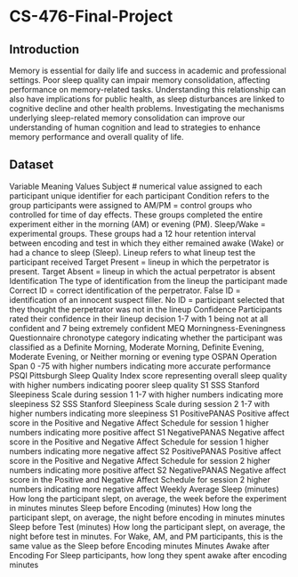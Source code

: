 # CS-476-Final-Project

## Introduction
Memory is essential for daily life and success in academic and professional settings. Poor sleep quality can impair memory consolidation, affecting performance on memory-related tasks. Understanding this relationship can also have implications for public health, as sleep disturbances are linked to cognitive decline and other health problems. Investigating the mechanisms underlying sleep-related memory consolidation can improve our understanding of human cognition and lead to strategies to enhance memory performance and overall quality of life.

## Dataset
Variable
Meaning
Values
Subject #
numerical value assigned to each participant 
unique identifier for each participant
Condition
refers to the group participants were assigned to
AM/PM = control groups who controlled for time of day effects. These groups completed the entire experiment either in the morning (AM) or evening (PM). Sleep/Wake = experimental groups. These groups had a 12 hour retention interval between encoding and test in which they either remained awake (Wake) or had a chance to sleep (Sleep). 
Lineup
refers to what lineup test the participant received 
Target Present = lineup in which the perpetrator is present. Target Absent = lineup in which the actual perpetrator is absent
Identification 
The type of identification from the lineup the participant made
Correct ID = correct identification of the perpetrator. False ID = identification of an innocent suspect filler. No ID = participant selected that they thought the perpetrator was not in the lineup
Confidence
Participants rated their confidence in their lineup decision
1-7 with 1 being not at all confident and 7 being extremely confident
MEQ
Morningness-Eveningness Questionnaire
chronotype category indicating whether the participant was classified as a Definite Morning, Moderate Morning, Definite Evening, Moderate Evening, or Neither morning or evening type
OSPAN
Operation Span
0 -75 with higher numbers indicating more accurate performance
PSQI
Pittsburgh Sleep Quality Index
score representing overall sleep quality with higher numbers indicating poorer sleep quality
S1 SSS 
Stanford Sleepiness Scale during session 1
1-7 with higher numbers indicating more sleepiness
S2 SSS 
Stanford Sleepiness Scale during session 2
1-7 with higher numbers indicating more sleepiness
S1 PositivePANAS
Positive affect score in the Positive and Negative Affect Schedule for session 1
higher numbers indicating more positive affect
S1 NegativePANAS
Negative affect score in the Positive and Negative Affect Schedule for session 1
higher numbers indicating more negative affect
S2 PositivePANAS
Positive affect score in the Positive and Negative Affect Schedule for session 2
higher numbers indicating more positive affect
S2 NegativePANAS
Negative affect score in the Positive and Negative Affect Schedule for session 2
higher numbers indicating more negative affect
Weekly Average Sleep (minutes)
How long the participant slept, on average, the week before the experiment in minutes
minutes
Sleep before Encoding (minutes)
How long the participant slept, on average, the night before encoding in minutes
minutes
Sleep before Test (minutes)
How long the participant slept, on average, the night before test in minutes. For Wake, AM, and PM participants, this is the same value as the Sleep before Encoding
minutes
Minutes Awake after Encoding
For Sleep participants, how long they spent awake after encoding
minutes



